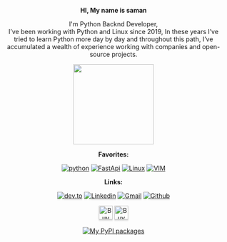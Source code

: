 <div align="center">

 
__HI, My name is saman__ 


I'm Python Backnd Developer, \
I’ve been working with Python and Linux since 2019, In these years I’ve tried to learn Python more day by day and throughout this path, I’ve accumulated a wealth of experience working with companies and open-source projects.


<img text_alight="midel" height="180em" src="https://github-readme-stats.vercel.app/api?username=onionj&show_icons=true&hide_border=true&count_private=true&include_all_commits=true&show_icons=true&theme=tokyonight&hide_title=true&line_height=25&hide_rank=true&hide=issues" />

 
__Favorites:__

[![python](https://img.shields.io/badge/Python-14354C?style=for-the-badge&logo=python&logoColor=white)](#)
[![FastApi](https://img.shields.io/badge/fastapi-109989?style=for-the-badge&logo=FASTAPI&logoColor=white)](#)
[![Linux](https://img.shields.io/badge/Linux-FCC624?style=for-the-badge&logo=linux&logoColor=black)](#)
[![VIM](https://img.shields.io/badge/VIM-%2311AB00.svg?&style=for-the-badge&logo=vim&logoColor=white)](#)

 
 

__Links:__


[![dev.to](https://img.shields.io/badge/dev.to-0A0A0A?style=for-the-badge&logo=dev.to&logoColor=white)](https://dev.to/onionj/)
[![Linkedin](https://img.shields.io/badge/LinkedIn-0077B5?style=for-the-badge&logo=linkedin&logoColor=white)](https://www.linkedin.com/in/onionj/)
[![Gmail](https://img.shields.io/badge/Gmail-D14836?style=for-the-badge&logo=gmail&logoColor=white)](mailto:onionj98@gmail.com)
[![Github](https://img.shields.io/badge/GitHub-100000?style=for-the-badge&logo=github&logoColor=white)](https://github.com/onionj/)

<a href="https://www.buymeacoffee.com/onionj" target="_blank"><img src="https://www.buymeacoffee.com/assets/img/custom_images/orange_img.png" alt="Buy Me A Coffee" style="height: 31px !important;box-shadow: 0px 3px 2px 0px rgba(190, 190, 190, 0.5) !important;-webkit-box-shadow: 0px 3px 2px 0px rgba(190, 190, 190, 0.5) !important;" ></a>
<a href="http://www.coffeete.ir/onionj" target="_blank"><img src="http://www.coffeete.ir/images/buttons/lemonchiffon.png" alt="Buy Me A Coffee" style="height: 31px !important;box-shadow: 0px 3px 2px 0px rgba(190, 190, 190, 0.5) !important;-webkit-box-shadow: 0px 3px 2px 0px rgba(190, 190, 190, 0.5) !important;" ></a>

[![My PyPI packages](https://img.shields.io/badge/-PyPI%20packages-4B8BBE?style=for-the-badge&labelColor=306998&logo=python&logoColor=white "My PyPI packages")](https://pypi.org/user/onionj)
